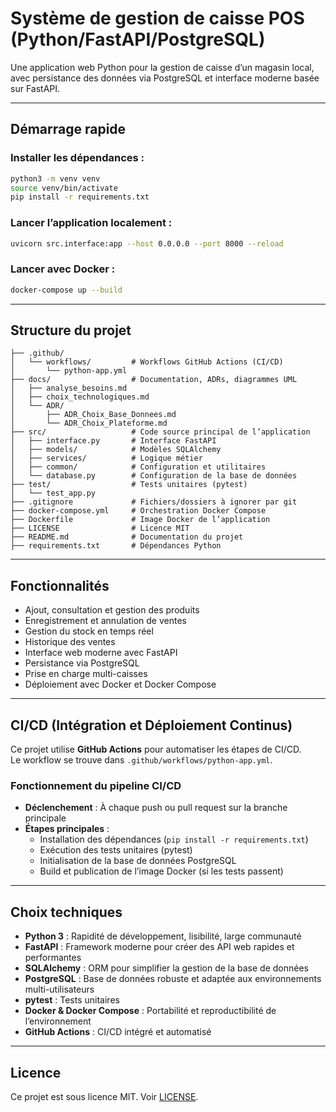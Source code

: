 # Système de gestion de caisse POS (Python/FastAPI/PostgreSQL)

Une application web Python pour la gestion de caisse d’un magasin local, avec persistance des données via PostgreSQL et interface moderne basée sur FastAPI.

---

## Démarrage rapide

### **Installer les dépendances :**
```bash
python3 -m venv venv
source venv/bin/activate
pip install -r requirements.txt
```

### **Lancer l’application localement :**
```bash
uvicorn src.interface:app --host 0.0.0.0 --port 8000 --reload
```

### **Lancer avec Docker :**
```bash
docker-compose up --build
```

---

## Structure du projet

```
├── .github/
│   └── workflows/         # Workflows GitHub Actions (CI/CD)
│       └── python-app.yml
├── docs/                  # Documentation, ADRs, diagrammes UML
│   ├── analyse_besoins.md
│   ├── choix_technologiques.md
│   └── ADR/
│       ├── ADR_Choix_Base_Donnees.md
│       └── ADR_Choix_Plateforme.md
├── src/                   # Code source principal de l’application
│   ├── interface.py       # Interface FastAPI
│   ├── models/            # Modèles SQLAlchemy
│   ├── services/          # Logique métier
│   ├── common/            # Configuration et utilitaires
│   └── database.py        # Configuration de la base de données
├── test/                  # Tests unitaires (pytest)
│   └── test_app.py
├── .gitignore             # Fichiers/dossiers à ignorer par git
├── docker-compose.yml     # Orchestration Docker Compose
├── Dockerfile             # Image Docker de l’application
├── LICENSE                # Licence MIT
├── README.md              # Documentation du projet
├── requirements.txt       # Dépendances Python
```

---

## Fonctionnalités

- Ajout, consultation et gestion des produits
- Enregistrement et annulation de ventes
- Gestion du stock en temps réel
- Historique des ventes
- Interface web moderne avec FastAPI
- Persistance via PostgreSQL
- Prise en charge multi-caisses
- Déploiement avec Docker et Docker Compose

---

## CI/CD (Intégration et Déploiement Continus)

Ce projet utilise **GitHub Actions** pour automatiser les étapes de CI/CD.  
Le workflow se trouve dans `.github/workflows/python-app.yml`.

### Fonctionnement du pipeline CI/CD

- **Déclenchement** : À chaque push ou pull request sur la branche principale
- **Étapes principales** :
  - Installation des dépendances (`pip install -r requirements.txt`)
  - Exécution des tests unitaires (pytest)
  - Initialisation de la base de données PostgreSQL
  - Build et publication de l’image Docker (si les tests passent)

---

## Choix techniques

- **Python 3** : Rapidité de développement, lisibilité, large communauté
- **FastAPI** : Framework moderne pour créer des API web rapides et performantes
- **SQLAlchemy** : ORM pour simplifier la gestion de la base de données
- **PostgreSQL** : Base de données robuste et adaptée aux environnements multi-utilisateurs
- **pytest** : Tests unitaires
- **Docker & Docker Compose** : Portabilité et reproductibilité de l’environnement
- **GitHub Actions** : CI/CD intégré et automatisé

---

## Licence

Ce projet est sous licence MIT. Voir [LICENSE](LICENSE).